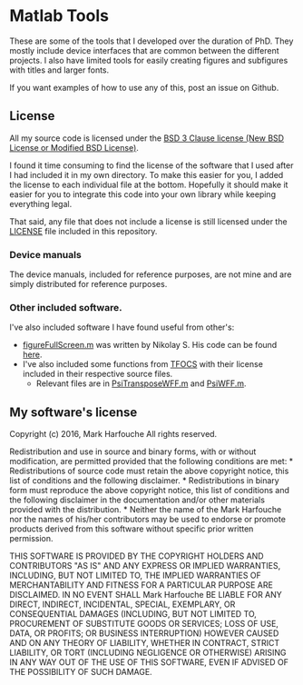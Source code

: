 # Matlab Tools

These are some of the tools that I developed over the duration of PhD.
They mostly include device interfaces that are common between the different
projects. I also have limited tools for easily creating figures and subfigures
with titles and larger fonts.

If you want examples of how to use any of this, post an issue on Github.

## License

All my source code is licensed under the
[BSD 3 Clause license (New BSD License or Modified BSD License)](https://en.wikipedia.org/wiki/BSD_licenses#3-clause_license_.28.22Revised_BSD_License.22.2C_.22New_BSD_License.22.2C_or_.22Modified_BSD_License.22.29).

I found it time consuming to find the license of the software that I used after
I had included it in my own directory. To make this easier for you, I added the
license to each individual file at the bottom. Hopefully it should make it
easier for you to integrate this code into your own library while keeping
everything legal.

That said, any file that does not include a license is still licensed under the
[LICENSE](LICENSE) file included in this repository.

### Device manuals

The device manuals, included for reference purposes, are not mine and are
simply distributed for reference purposes.

### Other included software.

I've also included software I have found useful from other's:
  * [figureFullScreen.m](figure_tools/figureFullScreen.m) was written by Nikolay S. His code can be found [here](http://www.mathworks.com/matlabcentral/fileexchange/31793-minimize-maximize-figure-window).
  * I've also included some functions from [TFOCS](http://cvxr.com/tfocs/) with their license included in their respective source files.
    * Relevant files are in [PsiTransposeWFF.m](fft_tools/PsiTransposeWFF.m) and [PsiWFF.m](fft_tools/PsiWFF.m).


## My software's license

Copyright (c) 2016, Mark Harfouche
All rights reserved.

Redistribution and use in source and binary forms, with or without
modification, are permitted provided that the following conditions are met:
    * Redistributions of source code must retain the above copyright
      notice, this list of conditions and the following disclaimer.
    * Redistributions in binary form must reproduce the above copyright
      notice, this list of conditions and the following disclaimer in the
      documentation and/or other materials provided with the distribution.
    * Neither the name of the Mark Harfouche nor the
      names of his/her contributors may be used to endorse or promote products
      derived from this software without specific prior written permission.

THIS SOFTWARE IS PROVIDED BY THE COPYRIGHT HOLDERS AND CONTRIBUTORS "AS IS" AND
ANY EXPRESS OR IMPLIED WARRANTIES, INCLUDING, BUT NOT LIMITED TO, THE IMPLIED
WARRANTIES OF MERCHANTABILITY AND FITNESS FOR A PARTICULAR PURPOSE ARE
DISCLAIMED. IN NO EVENT SHALL Mark Harfouche BE LIABLE FOR ANY
DIRECT, INDIRECT, INCIDENTAL, SPECIAL, EXEMPLARY, OR CONSEQUENTIAL DAMAGES
(INCLUDING, BUT NOT LIMITED TO, PROCUREMENT OF SUBSTITUTE GOODS OR SERVICES;
LOSS OF USE, DATA, OR PROFITS; OR BUSINESS INTERRUPTION) HOWEVER CAUSED AND
ON ANY THEORY OF LIABILITY, WHETHER IN CONTRACT, STRICT LIABILITY, OR TORT
(INCLUDING NEGLIGENCE OR OTHERWISE) ARISING IN ANY WAY OUT OF THE USE OF THIS
SOFTWARE, EVEN IF ADVISED OF THE POSSIBILITY OF SUCH DAMAGE.
